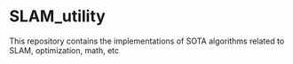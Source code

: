 # SLAM_utility
This repository contains the implementations of SOTA algorithms related to SLAM, optimization, math, etc

